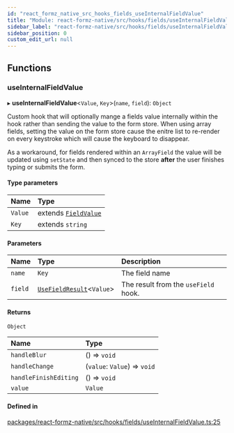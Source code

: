 ```yaml
---
id: "react_formz_native_src_hooks_fields_useInternalFieldValue"
title: "Module: react-formz-native/src/hooks/fields/useInternalFieldValue"
sidebar_label: "react-formz-native/src/hooks/fields/useInternalFieldValue"
sidebar_position: 0
custom_edit_url: null
---
```


## Functions

### useInternalFieldValue

▸ **useInternalFieldValue**<`Value`, `Key`\>(`name`, `field`): `Object`

Custom hook that will optionally mange a fields value internally within the hook
rather than sending the value to the form store. When using array fields, setting the
value on the form store cause the enitre list to re-render on every keystroke
which will cause the keyboard to disappear. 

As a workaround, for fields rendered within an `ArrayField` the value
will be updated using `setState` and then synced to the store **after**
the user finishes typing or submits the form.

#### Type parameters

| Name | Type |
| :------ | :------ |
| `Value` | extends [`FieldValue`](react_formz_src_types_field.md#fieldvalue) |
| `Key` | extends `string` |

#### Parameters

| Name | Type | Description |
| :------ | :------ | :------ |
| `name` | `Key` | The field name |
| `field` | [`UseFieldResult`](../interfaces/react_formz_src_hooks_fields_useField.UseFieldResult.md)<`Value`\> | The result from the `useField` hook. |

#### Returns

`Object`

| Name | Type |
| :------ | :------ |
| `handleBlur` | () => `void` |
| `handleChange` | (`value`: `Value`) => `void` |
| `handleFinishEditing` | () => `void` |
| `value` | `Value` |

#### Defined in

[packages/react-formz-native/src/hooks/fields/useInternalFieldValue.ts:25](https://github.com/ZerryStack/react-formz/blob/main/packages/react-formz-native/src/hooks/fields/useInternalFieldValue.ts#L25)
